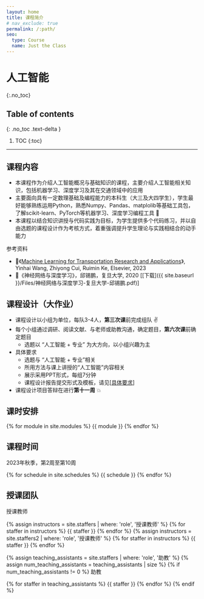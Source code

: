 ```yaml
---
layout: home
title: 课程简介
# nav_exclude: true
permalink: /:path/
seo:
  type: Course
  name: Just the Class
---
```


# 人工智能
{:.no_toc}

## Table of contents
{: .no_toc .text-delta }

1. TOC
{:toc}

---

<!-- # 课程简介 -->

## 课程内容

* 本课程作为介绍人工智能概况与基础知识的课程，主要介绍人工智能相关知识，包括机器学习、深度学习及其在交通领域中的应用 
* 主要面向具有一定数理基础及编程能力的本科生（大三及大四学生），学生最好能够熟练运用Python，熟悉Numpy、Pandas、matplolib等基础工具包，了解scikit-learn、PyTorch等机器学习、深度学习编程工具 :frog:
* 本课程以结合知识讲授与代码实践为目标，为学生提供多个代码练习，并以自由选题的课程设计作为考核方式，着重强调提升学生理论与实践相结合的动手能力 
 
参考资料

* :closed_book:《[Machine Learning for Transportation Research and Applications](https://books.google.com.hk/books?hl=en&lr=&id=1aCSEAAAQBAJ&oi=fnd&pg=PP1&dq=info:mxQeWRErljgJ:scholar.google.com&ots=Nw1sFgknt-&sig=1le41OEaPMD6L7PUaEIcsOH3DsM&redir_esc=y#v=onepage&q&f=false)》, Yinhai Wang, Zhiyong Cui, Ruimin  Ke, Elsevier, 2023
* :closed_book:《神经网络与深度学习》，邱锡鹏，复旦大学, 2020  [[下载]({{ site.baseurl }}/Files/神经网络与深度学习-复旦大学-邱锡鹏.pdf)]

## 课程设计（大作业）

* 课程设计以小组为单位，每队3-4人，**第三次课**前完成组队 :v:
* 每个小组通过调研、阅读文献、与老师或助教沟通，确定题目，**第六次课**前确定题目
  * 选题以 “人工智能 + 专业” 为大方向，以小组兴趣为主
* 具体要求
  * 选题与 “人工智能 + 专业”相关
  * 所用方法与课上讲授的“人工智能”内容相关
  * 展示采用PPT形式，每组7分钟
  * 课程设计报告提交形式及模板，请见[[具体要求](https://bhpan.buaa.edu.cn/link/AAB63CA8AAE4A048EFB7B6A6F812F3DC39)]
* 课程设计项目答辩在进行**第十一周** :boom:

<!-- https://bhpan.buaa.edu.cn/link/AAB63CA8AAE4A048EFB7B6A6F812F3DC39
文件夹名：大作业
有效期限：2023-11-26 23:59 -->

## 课时安排

{% for module in site.modules %}
{{ module }}
{% endfor %}




## 课程时间

2023年秋季，第2周至第10周

{% for schedule in site.schedules %}
{{ schedule }}
{% endfor %}


## 授课团队
授课教师

{% assign instructors = site.staffers | where: 'role', '授课教师' %}
{% for staffer in instructors %}
{{ staffer }}
{% endfor %}
{% assign instructors = site.staffers2 | where: 'role', '授课教师' %}
{% for staffer in instructors %}
{{ staffer }}
{% endfor %}

{% assign teaching_assistants = site.staffers | where: 'role', '助教' %}
{% assign num_teaching_assistants = teaching_assistants | size %}
{% if num_teaching_assistants != 0 %}
助教

{% for staffer in teaching_assistants %}
{{ staffer }}
{% endfor %}
{% endif %}







<!-- Just the Class is a GitHub Pages template developed for the purpose of quickly deploying course websites. In addition to serving plain web pages and files, it provides a boilerplate for:

- [announcements](announcements.md),
- a [course calendar](calendar.md),
- a [staff](staff.md) page,
- and a weekly [schedule](schedule.md).

Just the Class is a template that extends the popular [Just the Docs](https://github.com/just-the-docs/just-the-docs) theme, which provides a robust and thoroughly-tested foundation for your website. Just the Docs include features such as:

- automatic [navigation structure](https://just-the-docs.github.io/just-the-docs/docs/navigation-structure/),
- instant, full-text [search](https://just-the-docs.github.io/just-the-docs/docs/search/) and page indexing,
- and a set of [UI components](https://just-the-docs.github.io/just-the-docs/docs/ui-components) and authoring [utilities](https://just-the-docs.github.io/just-the-docs/docs/utilities).

## Getting Started

Getting started with Just the Class is simple.

1. Create a [new repository based on Just the Class](https://github.com/kevinlin1/just-the-class/generate).
1. Update `_config.yml` and `README.md` with your course information. [Be sure to update the url and baseurl](https://mademistakes.com/mastering-jekyll/site-url-baseurl/).
1. Configure a [publishing source for GitHub Pages](https://help.github.com/en/articles/configuring-a-publishing-source-for-github-pages). Your course website is now live!
1. Edit and create `.md` [Markdown files](https://guides.github.com/features/mastering-markdown/) to add more content pages.

Just the Class has been used by instructors at Stanford University ([CS 161](https://stanford-cs161.github.io/winter2021/)), UC Berkeley ([Data 100](https://ds100.org/fa21/)), UC Santa Barbara ([CSW8](https://ucsb-csw8.github.io/s22/)), Northeastern University ([CS4530/5500](https://neu-se.github.io/CS4530-CS5500-Spring-2021/)), and Carnegie Mellon University ([17-450/17-950](https://cmu-crafting-software.github.io/)). Share your course website and find more examples in the [show and tell discussion](https://github.com/kevinlin1/just-the-class/discussions/categories/show-and-tell)!

### Local development environment

Just the Class requires no special Jekyll plugins and can run on GitHub Pages' standard Jekyll compiler. To setup a local development environment, clone your template repository and follow the GitHub Docs on [Testing your GitHub Pages site locally with Jekyll](https://docs.github.com/en/pages/setting-up-a-github-pages-site-with-jekyll/testing-your-github-pages-site-locally-with-jekyll). -->
